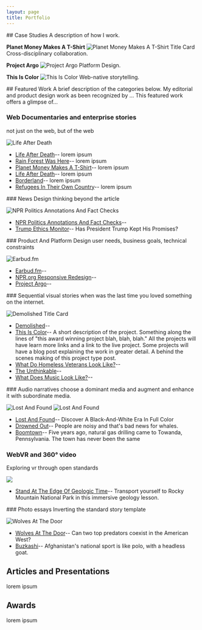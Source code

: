 ```yaml
---
layout: page
title: Portfolio
---
```


<div class="case-studies" markdown="1">
## Case Studies
A description of how I work.

**Planet Money Makes A T-Shirt**
![Planet Money Makes A T-Shirt Title Card](/public/img/tshirt-1.jpg "Planet Money Makes A T-Shirt Title Card")
Cross-disciplinary collaboration.

**Project Argo**
![Project Argo](/public/img/argo-1.png "Project Argo")
Platform Design.

**This Is Color**
![This Is Color](/public/img/this-is-color-1.jpg "color")
Web-native storytelling.



</div>






<div class="small-thumbnails enterprise-stories" markdown="1">
## Featured Work
A brief description of the categories below. My editorial and product design work as been recognized by ... This featured work offers a glimpse of...


### Web Documentaries and enterprise stories
not just on the web, but of the web

![Life After Death](/public/img/life-after-death-1.jpg "Life After Death")
- [Life After Death](#)-- lorem ipsum
- [Rain Forest Was Here](#)-- lorem ipsum
- [Planet Money Makes A T-Shirt](#)-- lorem ipsum
- [Life After Death](#)-- lorem ipsum
- [Borderland](#)-- lorem ipsum
- [Refugees In Their Own Country](#)-- lorem ipsum

</div>
<!-- /enterprise-stories-->


<div class="small-thumbnails news-design" markdown="1">
### News Design
thinking beyond the article

![NPR Politics Annotations And Fact Checks](/public/img/fact-check-1.jpg "NPR Politics Annotations And Fact Checks")
- [NPR Politics Annotations And Fact Checks](#)--
- [Trump Ethics Monitor](#)-- Has President Trump Kept His Promises?
</div>
<!-- /news-design-->

<div class="small-thumbnails product-design" markdown="1">
### Product And Platform Design
user needs, business goals, technical constraints

![Earbud.fm](/public/img/earbud-1.png "Earbud.fm")

- [Earbud.fm](#)--
- [NPR.org Responsive Redesign](#)--
- [Project Argo](#)--
</div>
<!-- /product-design-->

<div class="small-thumbnails sequential-stories" markdown="1">
### Sequential visual stories
when was the last time you loved something on the internet.

![Demolished Title Card](/public/img/demolished-1.jpg "Demolished Title Card")

- [Demolished](#)--
- [This Is Color](#)-- A short description of the project. Something along the lines of "this award winning project blah, blah, blah." All the projects will have learn more links and a link to the live project. Some projects will have a blog post explaining the work in greater detail. A behind the scenes making of this project type post.
- [What Do Homeless Veterans Look Like?](#)--
- [The Unthinkable](#)--
- [What Does Music Look Like?](#)--

</div>
<!-- /sequential stories-->

<div class="small-thumbnails audio-narratives" markdown="1">
### Audio narratives
choose a dominant media and augment and enhance it with subordinate media.

![Lost And Found](/public/img/cushman-2.jpg "Lost And Found")
![Lost And Found](/public/img/cushman-1.jpg "Lost And Found")

- [Lost And Found](#)-- Discover A Black-And-White Era In Full Color
- [Drowned Out](#)-- People are noisy and that's bad news for whales.
- [Boomtown](#)-- Five years ago, natural gas drilling came to Towanda, Pennsylvania. The town has never been the same
</div>
<!-- /audio-narratives-->


<div class="small-thumbnails web-vr" markdown="1">
<h3>WebVR and 360° video</h3>

Exploring vr through open standards

<img src="/public/img/rocky-mountain-vr-1.jpg">

- [Stand At The Edge Of Geologic Time](#)-- Transport yourself to Rocky Mountain National Park in this immersive geology lesson.

</div>
<!-- /web-vr-->

<div class="small-thumbnails photo-essay" markdown="1">
### Photo essays
Inverting the standard story template

![Wolves At The Door](/public/img/wolves-1.jpg "Wolves At The Door")

- [Wolves At The Door](#)-- Can two top predators coexist in the American West?
- [Buzkashi](#)-- Afghanistan's national sport is like polo, with a headless goat.
</div>
<!-- /photo-essay -->


## Articles and Presentations
lorem ipsum

## Awards
lorem ipsum




<!--
## The classics
Building websites since 1999. A sampling of some of my earlier work.

### USA Today
Quisque consequat sapien eget quam rhoncus, sit amet laoreet diam tempus. Aliquam aliquam metus erat, a pulvinar turpis suscipit at.

![Toxic Air And America's Schools](/public/img/usat-ta-1.jpg "Toxic Air And America's Schools")

### Congressional Quarterly
Quisque consequat sapien eget quam rhoncus, sit amet laoreet diam tempus. Aliquam aliquam metus erat, a pulvinar turpis suscipit at.

![Congressional Quarterly Home Page Prototype](/public/img/cq-1.jpg "Congressional Quarterly Home Page Prototype")

### American Chemical Society
Quisque consequat sapien eget quam rhoncus, sit amet laoreet diam tempus. Aliquam aliquam metus erat, a pulvinar turpis suscipit at.

![American Chemical Society Redesign](/public/img/acs-1.jpg "American Chemical Society Redesign")

### My first website
Quisque consequat sapien eget quam rhoncus, sit amet laoreet diam tempus. Aliquam aliquam metus erat, a pulvinar turpis suscipit at.

![My first site](/public/img/illation-1.png "my first site")
-->
